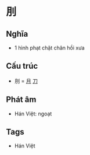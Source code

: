 # 刖

## Nghĩa

* 1 hình phạt chặt chân hồi xưa

## Cấu trúc
* 刖 = [月](月.md) [刀](刀.md)

## Phát âm

* Hán Việt: ngoạt

## Tags
* Hán Việt

<script>window.HANZI_FIELD='刖';</script>
